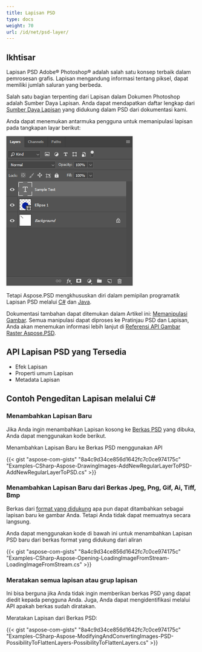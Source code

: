 ```yaml
---
title: Lapisan PSD
type: docs
weight: 70
url: /id/net/psd-layer/
---
```


## **Ikhtisar**
Lapisan PSD Adobe® Photoshop® adalah salah satu konsep terbaik dalam pemrosesan grafis. Lapisan mengandung informasi tentang piksel, dapat memiliki jumlah saluran yang berbeda.

Salah satu bagian terpenting dari Lapisan dalam Dokumen Photoshop adalah Sumber Daya Lapisan. Anda dapat mendapatkan daftar lengkap dari [Sumber Daya Lapisan](/psd/id/net/list-of-psd-layer-resources/) yang didukung dalam PSD dari dokumentasi kami.

Anda dapat menemukan antarmuka pengguna untuk memanipulasi lapisan pada tangkapan layar berikut:

![todo:image_alt_text](psd-layer_1.png)

Tetapi Aspose.PSD mengkhususkan diri dalam pemipilan programatik Lapisan PSD melalui [C#](/psd/id/net/home/) dan [Java](https://docs.aspose.com/display/psdjava/Aspose.PSD+for+Java+Home).

Dokumentasi tambahan dapat ditemukan dalam Artikel ini: [Memanipulasi Gambar](/psd/id/net/manipulating-images-html/). Semua manipulasi dapat diproses ke Pratinjau PSD dan Lapisan, Anda akan menemukan informasi lebih lanjut di [Referensi API Gambar Raster Aspose.PSD](https://reference.aspose.com/psd/net/aspose.psd/rasterimage).

## **API Lapisan PSD yang Tersedia**
- Efek Lapisan
- Properti umum Lapisan
- Metadata Lapisan

## **Contoh Pengeditan Lapisan melalui C#**
### **Menambahkan Lapisan Baru**
Jika Anda ingin menambahkan Lapisan kosong ke [Berkas PSD](/psd/id/net/psd-file/) yang dibuka, Anda dapat menggunakan kode berikut.

Menambahkan Lapisan Baru ke Berkas PSD menggunakan API

{{< gist "aspose-com-gists" "8a4c9d34ce856d1642fc7c0ce974175c" "Examples-CSharp-Aspose-DrawingImages-AddNewRegularLayerToPSD-AddNewRegularLayerToPSD.cs" >}}

### **Menambahkan Lapisan Baru dari Berkas Jpeg, Png, Gif, Ai, Tiff, Bmp**
Berkas dari [format yang didukung](/psd/id/net/supported-file-formats/) apa pun dapat ditambahkan sebagai lapisan baru ke gambar Anda. Tetapi Anda tidak dapat memuatnya secara langsung.

Anda dapat menggunakan kode di bawah ini untuk menambahkan Lapisan PSD baru dari berkas format yang didukung dari aliran

{{< gist "aspose-com-gists" "8a4c9d34ce856d1642fc7c0ce974175c" "Examples-CSharp-Aspose-Opening-LoadingImageFromStream-LoadingImageFromStream.cs" >}}

### **Meratakan semua lapisan atau grup lapisan**
Ini bisa berguna jika Anda tidak ingin memberikan berkas PSD yang dapat diedit kepada pengguna Anda. Juga, Anda dapat mengidentifikasi melalui API apakah berkas sudah diratakan.

Meratakan Lapisan dari Berkas PSD:

{{< gist "aspose-com-gists" "8a4c9d34ce856d1642fc7c0ce974175c" "Examples-CSharp-Aspose-ModifyingAndConvertingImages-PSD-PossibilityToFlattenLayers-PossibilityToFlattenLayers.cs" >}}

